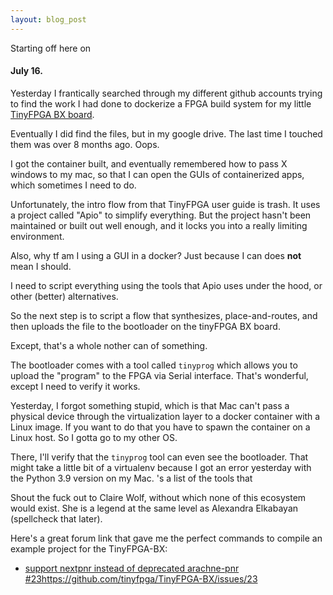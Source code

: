 ```yaml
---
layout: blog_post
---
```

<!-- <figure>
  <img src="/assets/blog/2020-12-31-spinning up!/spinning.gif"/>
  <figcaption><em> yessir</em></figcaption>
</figure> -->

Starting off here on 

#### July 16. 

Yesterday I frantically searched through my different github accounts trying to find the work I had done to dockerize a FPGA build system for my little [TinyFPGA BX board](https://tinyfpga.com/bx/guide.html). 

Eventually I did find the files, but in my google drive. The last time I touched them was over 8 months ago. Oops. 

I got the container built, and eventually remembered how to pass X windows to my mac, so that I can open the GUIs of containerized apps, which sometimes I need to do. 

Unfortunately, the intro flow from that TinyFPGA user guide is trash. It uses a project called "Apio" to simplify everything. But the project hasn't been maintained or built out well enough, and it locks you into a really limiting environment. 

Also, why tf am I using a GUI in a docker? Just because I can does **not** mean I should. 

I need to script everything using the tools that Apio uses under the hood, or other (better) alternatives. 

So the next step is to script a flow that synthesizes, place-and-routes, and then uploads the file to the bootloader on the tinyFPGA BX board. 

Except, that's a whole nother can of something. 

The bootloader comes with a tool called `tinyprog` which allows you to upload the "program" to the FPGA via Serial interface. That's wonderful, except I need to verify it works. 

Yesterday, I forgot something stupid, which is that Mac can't pass a physical device through the virtualization layer to a docker container with a Linux image. If you want to do that you have to spawn the container on a Linux host. So I gotta go to my other OS. 

There, I'll verify that the `tinyprog` tool can even see the bootloader. That might take a little bit of a virtualenv because I got an error yesterday with the Python 3.9 version on my Mac. 
's a list of the tools that

Shout the fuck out to Claire Wolf, without which none of this ecosystem would exist. She is a legend at the same level as Alexandra Elkabayan (spellcheck that later). 

Here's a great forum link that gave me the perfect commands to compile an example project for the TinyFPGA-BX: 
- [ support nextpnr instead of deprecated arachne-pnr #23](https://github.com/tinyfpga/TinyFPGA-BX/issues/23)https://github.com/tinyfpga/TinyFPGA-BX/issues/23
